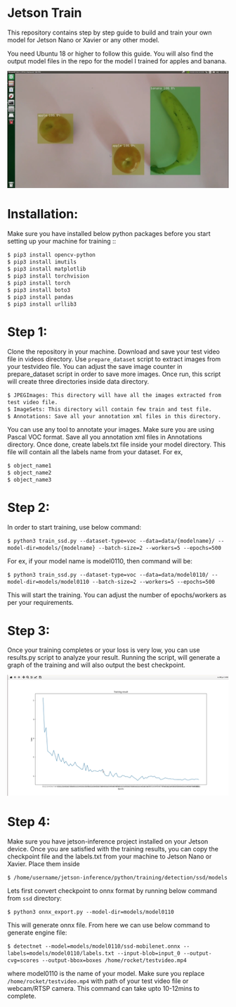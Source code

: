 Jetson Train
==========

This repository contains step by step guide to build and train your own model for Jetson Nano or Xavier or any other model. 

You need Ubuntu 18 or higher to follow this guide. You will also find the output model files in the repo for the model I trained for apples and banana.


<img src="/img/result.PNG" alt="Alt text" title="results">


Installation:
=============
Make sure you have installed below python packages before you start setting up your machine for training ::

    $ pip3 install opencv-python
	$ pip3 install imutils
	$ pip3 install matplotlib
	$ pip3 install torchvision
	$ pip3 install torch
	$ pip3 install boto3
	$ pip3 install pandas
	$ pip3 install urllib3


Step 1:
=============
Clone the repository in your machine. Download and save your test video file in videos directory. Use `prepare_dataset` script to extract images from your testvideo file. You can adjust the save image counter in prepare_dataset script in order to save more images. Once run, this script will create three directories inside data directory. 

    $ JPEGImages: This directory will have all the images extracted from test video file.
	$ ImageSets: This directory will contain few train and test file.
	$ Annotations: Save all your annotation xml files in this directory.
	
	
You can use any tool to annotate your images. Make sure you are using Pascal VOC format. Save all you annotation xml files in Annotations directory. Once done, create labels.txt file inside your model directory. This file will contain all the labels name from your dataset. For ex, 

    $ object_name1
	$ object_name2
	$ object_name3
	
	
Step 2:
=============
In order to start training, use below command:

    $ python3 train_ssd.py --dataset-type=voc --data=data/{modelname}/ --model-dir=models/{modelname} --batch-size=2 --workers=5 --epochs=500


For ex, if your model name is model0110, then command will be:

    $ python3 train_ssd.py --dataset-type=voc --data=data/model0110/ --model-dir=models/model0110 --batch-size=2 --workers=5 --epochs=500
	

This will start the training. You can adjust the number of epochs/workers as per your requirements.


Step 3:
=============
Once your training completes or your loss is very low, you can use results.py script to analyze your result. Running the script, will generate a graph of the training and will also output the best checkpoint.

<img src="/img/graph.PNG" alt="Alt text" title="graph">


Step 4:
=============
Make sure you have jetson-inference project installed on your Jetson device. Once you are satisfied with the training results, you can copy the checkpoint file and the labels.txt from your machine to Jetson Nano or Xavier. Place them inside 

    $ /home/username/jetson-inference/python/training/detection/ssd/models
	

Lets first convert checkpoint to onnx format by running below command from `ssd` directory:

    $ python3 onnx_export.py --model-dir=models/model0110
	

This will generate onnx file. From here we can use below command to generate engine file:

    $ detectnet --model=models/model0110/ssd-mobilenet.onnx --labels=models/model0110/labels.txt --input-blob=input_0 --output-cvg=scores --output-bbox=boxes /home/rocket/testvideo.mp4
	

where model0110 is the name of your model. Make sure you replace `/home/rocket/testvideo.mp4` with path of your test video file or webcam/RTSP camera. This command can take upto 10-12mins to complete. 
	


